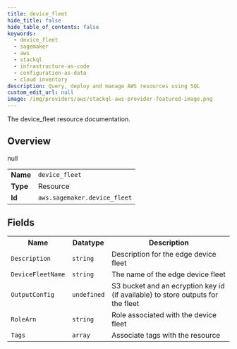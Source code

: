 ```yaml
---
title: device_fleet
hide_title: false
hide_table_of_contents: false
keywords:
  - device_fleet
  - sagemaker
  - aws
  - stackql
  - infrastructure-as-code
  - configuration-as-data
  - cloud inventory
description: Query, deploy and manage AWS resources using SQL
custom_edit_url: null
image: /img/providers/aws/stackql-aws-provider-featured-image.png
---
```

The device_fleet resource documentation.

## Overview
<table><tbody>
<tr><td><b>Name</b></td><td><code>device_fleet</code></td></tr>
<tr><td><b>Type</b></td><td>Resource</td></tr>
null
<tr><td><b>Id</b></td><td><code>aws.sagemaker.device_fleet</code></td></tr>
</tbody></table>

## Fields
<table><tbody>
<tr><th>Name</th><th>Datatype</th><th>Description</th></tr>
<tr><td><code>Description</code></td><td><code>string</code></td><td>Description for the edge device fleet</td></tr><tr><td><code>DeviceFleetName</code></td><td><code>string</code></td><td>The name of the edge device fleet</td></tr><tr><td><code>OutputConfig</code></td><td><code>undefined</code></td><td>S3 bucket and an ecryption key id (if available) to store outputs for the fleet</td></tr><tr><td><code>RoleArn</code></td><td><code>string</code></td><td>Role associated with the device fleet</td></tr><tr><td><code>Tags</code></td><td><code>array</code></td><td>Associate tags with the resource</td></tr>
</tbody></table>
